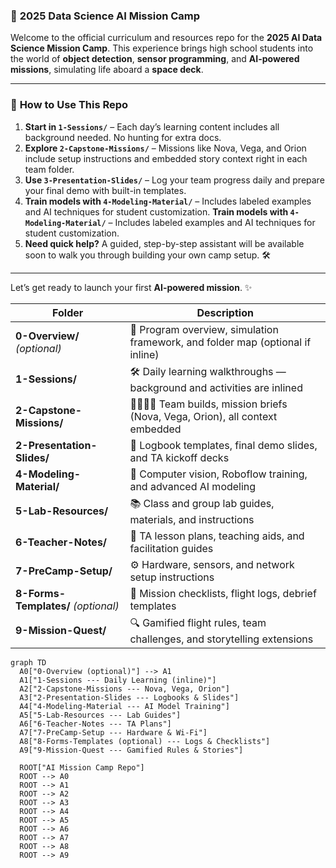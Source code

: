 

### 🚀 **2025 Data Science AI Mission Camp**

Welcome to the official curriculum and resources repo for the **2025 AI Data Science Mission Camp**. This experience brings high school students into the world of **object detection**, **sensor programming**, and **AI-powered missions**, simulating life aboard a **space deck**.

---


### 🧭 **How to Use This Repo**

1. **Start in `1-Sessions/`** – Each day’s learning content includes all background needed. No hunting for extra docs.
2. **Explore `2-Capstone-Missions/`** – Missions like Nova, Vega, and Orion include setup instructions and embedded story context right in each team folder.
3. **Use `3-Presentation-Slides/`** – Log your team progress daily and prepare your final demo with built-in templates.
4. **Train models with `4-Modeling-Material/`** – Includes labeled examples and AI techniques for student customization.
**Train models with `4-Modeling-Material/`** – Includes labeled examples and AI techniques for student customization.
6. **Need quick help?** A guided, step-by-step assistant will be available soon to walk you through building your own camp setup. 🛠️


---


Let’s get ready to launch your first **AI-powered mission**. ✨

| **Folder**                          | **Description**                                                                   |
| ----------------------------------- | --------------------------------------------------------------------------------- |
| **0-Overview/** *(optional)*        | 📖 Program overview, simulation framework, and folder map (optional if inline)    |
| **1-Sessions/**                     | 🛠️ Daily learning walkthroughs — background and activities are inlined           |
| **2-Capstone-Missions/**            | 👨‍👩‍👧‍👦 Team builds, mission briefs (Nova, Vega, Orion), all context embedded |
| **2-Presentation-Slides/**          | 🎤 Logbook templates, final demo slides, and TA kickoff decks                     |
| **4-Modeling-Material/**            | 🧠 Computer vision, Roboflow training, and advanced AI modeling                   |
| **5-Lab-Resources/**                | 📚 Class and group lab guides, materials, and instructions                        |
| **6-Teacher-Notes/**                | 🧭 TA lesson plans, teaching aids, and facilitation guides                        |
| **7-PreCamp-Setup/**                | ⚙️ Hardware, sensors, and network setup instructions                              |
| **8-Forms-Templates/** *(optional)* | 📝 Mission checklists, flight logs, debrief templates                             |
| **9-Mission-Quest/**                | 🔍 Gamified flight rules, team challenges, and storytelling extensions            |



```mermaid
graph TD
  A0["0-Overview (optional)"] --> A1
  A1["1-Sessions --- Daily Learning (inline)"]
  A2["2-Capstone-Missions --- Nova, Vega, Orion"]
  A3["2-Presentation-Slides --- Logbooks & Slides"]
  A4["4-Modeling-Material --- AI Model Training"]
  A5["5-Lab-Resources --- Lab Guides"]
  A6["6-Teacher-Notes --- TA Plans"]
  A7["7-PreCamp-Setup --- Hardware & Wi-Fi"]
  A8["8-Forms-Templates (optional) --- Logs & Checklists"]
  A9["9-Mission-Quest --- Gamified Rules & Stories"]

  ROOT["AI Mission Camp Repo"]
  ROOT --> A0
  ROOT --> A1
  ROOT --> A2
  ROOT --> A3
  ROOT --> A4
  ROOT --> A5
  ROOT --> A6
  ROOT --> A7
  ROOT --> A8
  ROOT --> A9
```

